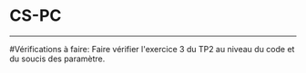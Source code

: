# CS-PC
***
#Vérifications à faire:
Faire vérifier l'exercice 3 du TP2 au niveau du code et du soucis des paramètre.
